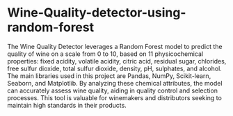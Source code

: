 # Wine-Quality-detector-using-random-forest
The Wine Quality Detector leverages a Random Forest model to predict the quality of wine on a scale from 0 to 10, based on 11 physicochemical properties: fixed acidity, volatile acidity, citric acid, residual sugar, chlorides, free sulfur dioxide, total sulfur dioxide, density, pH, sulphates, and alcohol. The main libraries used in this project are Pandas, NumPy, Scikit-learn, Seaborn, and Matplotlib. By analyzing these chemical attributes, the model can accurately assess wine quality, aiding in quality control and selection processes. This tool is valuable for winemakers and distributors seeking to maintain high standards in their products.
